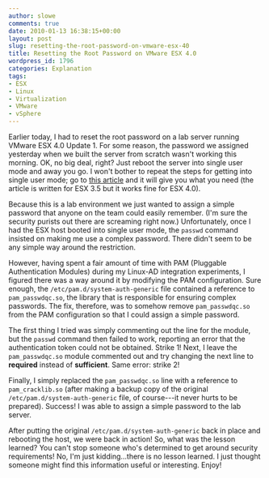 ```yaml
---
author: slowe
comments: true
date: 2010-01-13 16:38:15+00:00
layout: post
slug: resetting-the-root-password-on-vmware-esx-40
title: Resetting the Root Password on VMware ESX 4.0
wordpress_id: 1796
categories: Explanation
tags:
- ESX
- Linux
- Virtualization
- VMware
- vSphere
---
```


Earlier today, I had to reset the root password on a lab server running VMware ESX 4.0 Update 1. For some reason, the password we assigned yesterday when we built the server from scratch wasn't working this morning. OK, no big deal, right? Just reboot the server into single user mode and away you go. I won't bother to repeat the steps for getting into single user mode; go to [this article](http://www.desktop-virtualization.com/2008/07/04/how-to-change-password-on-your-esx-server/) and it will give you what you need (the article is written for ESX 3.5 but it works fine for ESX 4.0).

Because this is a lab environment we just wanted to assign a simple password that anyone on the team could easily remember. (I'm sure the security purists out there are screaming right now.) Unfortunately, once I had the ESX host booted into single user mode, the `passwd` command insisted on making me use a complex password. There didn't seem to be any simple way around the restriction.

However, having spent a fair amount of time with PAM (Pluggable Authentication Modules) during my Linux-AD integration experiments, I figured there was a way around it by modifying the PAM configuration. Sure enough, the `/etc/pam.d/system-auth-generic` file contained a reference to `pam_passwdqc.so`, the library that is responsible for ensuring complex passwords. The fix, therefore, was to somehow remove `pam_passwdqc.so` from the PAM configuration so that I could assign a simple password.

The first thing I tried was simply commenting out the line for the module, but the `passwd` command then failed to work, reporting an error that the authentication token could not be obtained. Strike 1! Next, I leave the `pam_passwdqc.so` module commented out and try changing the next line to **required** instead of **sufficient**. Same error: strike 2!

Finally, I simply replaced the `pam_passwdqc.so` line with a reference to `pam_cracklib.so` (after making a backup copy of the original `/etc/pam.d/system-auth-generic` file, of course---it never hurts to be prepared). Success! I was able to assign a simple password to the lab server.

After putting the original `/etc/pam.d/system-auth-generic` back in place and rebooting the host, we were back in action! So, what was the lesson learned? You can't stop someone who's determined to get around security requirements! No, I'm just kidding...there is no lesson learned. I just thought someone might find this information useful or interesting. Enjoy!
